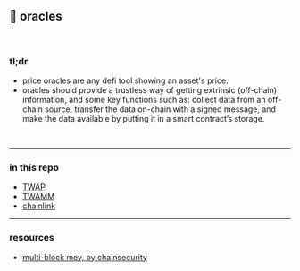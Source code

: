 ## 🍋 oracles

<br>

### tl;dr

* price oracles are any defi tool showing an asset's price.
* oracles should provide a trustless way of getting extrinsic (off-chain) information, and some key functions such as: collect data from an off-chain source, transfer the data on-chain with a signed message, and make the data available by putting it in a smart contract’s storage.


<br>

---

### in this repo



* [TWAP](twap.md)
* [TWAMM](twamm.md)
* [chainlink](chainlink.md)


---

### resources

* [multi-block mev, by chainsecurity](https://chainsecurity.com/oracle-manipulation-after-merge/)
